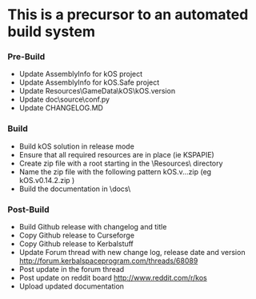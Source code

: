 # This is a precursor to an automated build system

### Pre-Build
* Update AssemblyInfo for kOS project
* Update AssemblyInfo for kOS.Safe project
* Update Resources\GameData\kOS\kOS.version
* Update doc\source\conf.py
* Update CHANGELOG.MD

### Build
* Build kOS solution in release mode
* Ensure that all required resources are in place (ie KSPAPIE)
* Create zip file with a root starting in the \Resources\ directory
* Name the zip file with the following pattern kOS.v<major>.<minor>.<patch>.zip (eg kOS.v0.14.2.zip )
* Build the documentation in \docs\

### Post-Build
* Build Github release with changelog and title
* Copy Github release to Curseforge
* Copy Github release to Kerbalstuff
* Update Forum thread with new change log, release date and version http://forum.kerbalspaceprogram.com/threads/68089
* Post update in the forum thread
* Post update on reddit board http://www.reddit.com/r/kos
* Upload updated documentation


